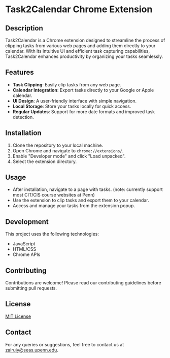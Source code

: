 # Task2Calendar Chrome Extension

## Description
Task2Calendar is a Chrome extension designed to streamline the process of clipping tasks from various web pages and adding them directly to your calendar. With its intuitive UI and efficient task capturing capabilities, Task2Calendar enhances productivity by organizing your tasks seamlessly.

## Features
- **Task Clipping**: Easily clip tasks from any web page.
- **Calendar Integration**: Export tasks directly to your Google or Apple calendar.
- **UI Design**: A user-friendly interface with simple navigation.
- **Local Storage**: Store your tasks locally for quick access.
- **Regular Updates**: Support for more date formats and improved task detection.

## Installation
1. Clone the repository to your local machine.
2. Open Chrome and navigate to `chrome://extensions/`.
3. Enable "Developer mode" and click "Load unpacked".
4. Select the extension directory.

## Usage
- After installation, navigate to a page with tasks. (note: currently support most CIT/CIS course websites at Penn)
- Use the extension to clip tasks and export them to your calendar.
- Access and manage your tasks from the extension popup.

## Development
This project uses the following technologies:
- JavaScript
- HTML/CSS
- Chrome APIs

## Contributing
Contributions are welcome! Please read our contributing guidelines before submitting pull requests.

## License
[MIT License](LICENSE)

## Contact
For any queries or suggestions, feel free to contact us at zairuiy@seas.upenn.edu.
